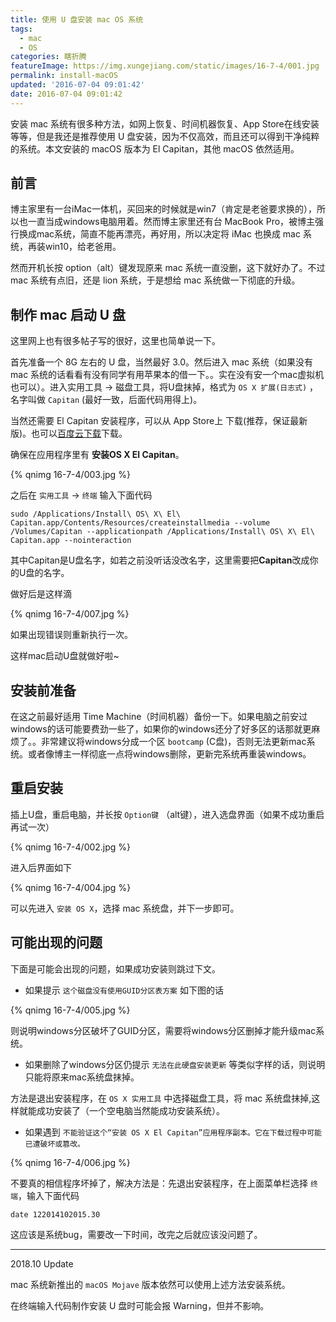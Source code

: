 ```yaml
---
title: 使用 U 盘安装 mac OS 系统
tags:
  - mac
  - OS
categories: 瞎折腾
featureImage: https://img.xungejiang.com/static/images/16-7-4/001.jpg
permalink: install-macOS
updated: '2016-07-04 09:01:42'
date: 2016-07-04 09:01:42
---
```



安装 mac 系统有很多种方法，如网上恢复、时间机器恢复、App Store在线安装等等，但是我还是推荐使用 U 盘安装，因为不仅高效，而且还可以得到干净纯粹的系统。本文安装的 macOS 版本为 El Capitan，其他 macOS 依然适用。

<!--more-->




## 前言

博主家里有一台iMac一体机，买回来的时候就是win7（肯定是老爸要求换的），所以也一直当成windows电脑用着。然而博主家里还有台 MacBook Pro，被博主强行换成mac系统，简直不能再漂亮，再好用，所以决定将 iMac 也换成 mac 系统，再装win10，给老爸用。

然而开机长按 option（alt）键发现原来 mac 系统一直没删，这下就好办了。不过 mac 系统有点旧，还是 lion 系统，于是想给 mac 系统做一下彻底的升级。

## 制作 mac 启动 U 盘

这里网上也有很多帖子写的很好，这里也简单说一下。

首先准备一个 8G 左右的 U 盘，当然最好 3.0。然后进入 mac 系统（如果没有 mac 系统的话看看有没有同学有用苹果本的借一下。。实在没有安一个mac虚拟机也可以）。进入实用工具 -> 磁盘工具，将U盘抹掉，格式为 `OS X 扩展(日志式)` ，名字叫做 `Capitan` (最好一致，后面代码用得上)。

当然还需要 El Capitan 安装程序，可以从 App Store上 下载(推荐，保证最新版)。也可以[百度云下载](http://pan.baidu.com/s/16O0I)下载。

确保在应用程序里有 **安装OS X El Capitan**。

{% qnimg 16-7-4/003.jpg %}

之后在 `实用工具` -> `终端` 输入下面代码

```
sudo /Applications/Install\ OS\ X\ El\ Capitan.app/Contents/Resources/createinstallmedia --volume /Volumes/Capitan --applicationpath /Applications/Install\ OS\ X\ El\ Capitan.app --nointeraction
```

其中Capitan是U盘名字，如若之前没听话没改名字，这里需要把**Capitan**改成你的U盘的名字。

做好后是这样滴

{% qnimg 16-7-4/007.jpg %}

如果出现错误则重新执行一次。

这样mac启动U盘就做好啦~

## 安装前准备

在这之前最好适用 Time Machine（时间机器）备份一下。如果电脑之前安过windows的话可能要费劲一些了，如果你的windows还分了好多区的话那就更麻烦了。。非常建议将windows分成一个区 `bootcamp` (C盘)，否则无法更新mac系统。或者像博主一样彻底一点将windows删除，更新完系统再重装windows。

## 重启安装

插上U盘，重启电脑，并长按 `Option键` （alt键），进入选盘界面（如果不成功重启再试一次）

{% qnimg 16-7-4/002.jpg %}

进入后界面如下

{% qnimg 16-7-4/004.jpg %}

可以先进入 `安装 OS X`，选择 mac 系统盘，并下一步即可。

## 可能出现的问题

下面是可能会出现的问题，如果成功安装则跳过下文。

- 如果提示 `这个磁盘没有使用GUID分区表方案` 如下图的话

{% qnimg 16-7-4/005.jpg %}

则说明windows分区破坏了GUID分区，需要将windows分区删掉才能升级mac系统。

- 如果删除了windows分区仍提示 `无法在此硬盘安装更新` 等类似字样的话，则说明只能将原来mac系统盘抹掉。

方法是退出安装程序，在 `OS X 实用工具` 中选择磁盘工具，将 mac 系统盘抹掉,这样就能成功安装了（一个空电脑当然能成功安装系统）。

- 如果遇到 `不能验证这个“安装 OS X El Capitan”应用程序副本。它在下载过程中可能已遭破坏或篡改。`

{% qnimg 16-7-4/006.jpg %}

不要真的相信程序坏掉了，解决方法是：先退出安装程序，在上面菜单栏选择 `终端`，输入下面代码

```
date 122014102015.30
```

这应该是系统bug，需要改一下时间，改完之后就应该没问题了。


---

2018.10 Update

mac 系统新推出的 `macOS Mojave` 版本依然可以使用上述方法安装系统。

在终端输入代码制作安装 U 盘时可能会报 Warning，但并不影响。